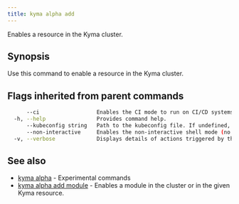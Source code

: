 ```yaml
---
title: kyma alpha add
---
```


Enables a resource in the Kyma cluster.

## Synopsis

Use this command to enable a resource in the Kyma cluster.


## Flags inherited from parent commands

```bash
      --ci                  Enables the CI mode to run on CI/CD systems. It avoids any user interaction (such as no dialog prompts) and ensures that logs are formatted properly in log files (such as no spinners for CLI steps).
  -h, --help                Provides command help.
      --kubeconfig string   Path to the kubeconfig file. If undefined, Kyma CLI uses the KUBECONFIG environment variable, or falls back "/$HOME/.kube/config".
      --non-interactive     Enables the non-interactive shell mode (no colorized output, no spinner).
  -v, --verbose             Displays details of actions triggered by the command.
```

## See also

* [kyma alpha](kyma_alpha.md)	 - Experimental commands
* [kyma alpha add module](kyma_alpha_add_module.md)	 - Enables a module in the cluster or in the given Kyma resource.

